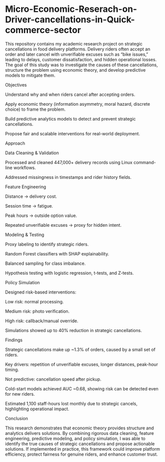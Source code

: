 # Micro-Economic-Reserach-on-Driver-cancellations-in-Quick-commerce-sector
This repository contains my academic research project on strategic cancellations in food delivery platforms. Delivery riders often accept an order and later cancel with unverifiable excuses such as “bike issues,” leading to delays, customer dissatisfaction, and hidden operational losses. The goal of this study was to investigate the causes of these cancellations, structure the problem using economic theory, and develop predictive models to mitigate them.

Objectives

Understand why and when riders cancel after accepting orders.

Apply economic theory (information asymmetry, moral hazard, discrete choice) to frame the problem.

Build predictive analytics models to detect and prevent strategic cancellations.

Propose fair and scalable interventions for real-world deployment.

Approach

Data Cleaning & Validation

Processed and cleaned 447,000+ delivery records using Linux command-line workflows.

Addressed missingness in timestamps and rider history fields.

Feature Engineering

Distance → delivery cost.

Session time → fatigue.

Peak hours → outside option value.

Repeated unverifiable excuses → proxy for hidden intent.

Modeling & Testing

Proxy labeling to identify strategic riders.

Random Forest classifiers with SHAP explainability.

Balanced sampling for class imbalance.

Hypothesis testing with logistic regression, t-tests, and Z-tests.

Policy Simulation

Designed risk-based interventions:

Low risk: normal processing.

Medium risk: photo verification.

High risk: callback/manual override.

Simulations showed up to 40% reduction in strategic cancellations.

Findings

Strategic cancellations make up ~1.3% of orders, caused by a small set of riders.

Key drivers: repetition of unverifiable excuses, longer distances, peak-hour timing.

Not predictive: cancellation speed after pickup.

Cold-start models achieved AUC ~0.68, showing risk can be detected even for new riders.

Estimated 1,100 staff-hours lost monthly due to strategic cancels, highlighting operational impact.

Conclusion

This research demonstrates that economic theory provides structure and analytics delivers solutions. By combining rigorous data cleaning, feature engineering, predictive modeling, and policy simulation, I was able to identify the true causes of strategic cancellations and propose actionable solutions. If implemented in practice, this framework could improve platform efficiency, protect fairness for genuine riders, and enhance customer trust.
